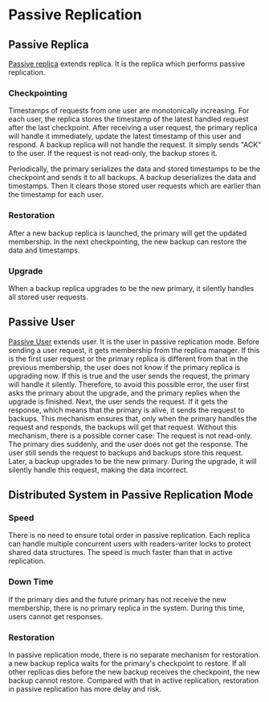 # Passive Replication
## Passive Replica
[Passive replica](../src/PassiveReplica.java) extends replica. It is the replica which performs passive replication.

### Checkpointing
Timestamps of requests from one user are monotonically increasing. For each user, the replica stores the timestamp of the latest handled request after the last checkpoint. After receiving a user request, the primary replica will handle it immediately, update the latest timestamp of this user and respond. A backup replica will not handle the request. It simply sends "ACK" to the user. If the request is not read-only, the backup stores it.

Periodically, the primary serializes the data and stored timestamps to be the checkpoint and sends it to all backups. A backup deserializes the data and timestamps. Then it clears those stored user requests which are earlier than the timestamp for each user.

### Restoration
After a new backup replica is launched, the primary will get the updated membership. In the next checkpointing, the new backup can restore the data and timestamps.

### Upgrade
When a backup replica upgrades to be the new primary, it silently handles all stored user requests.

## Passive User
[Passive User](../src/PassiveUser.java) extends user. It is the user in passive replication mode. Before sending a user request, it gets membership from the replica manager. If this is the first user request or the primary replica is different from that in the previous membership, the user does not know if the primary replica is upgrading now. If this is true and the user sends the request, the primary will handle it silently. Therefore, to avoid this possible error, the user first asks the primary about the upgrade, and the primary replies when the upgrade is finished. Next, the user sends the request. If it gets the response, which means that the primary is alive, it sends the request to backups. This mechanism ensures that, only when the primary handles the request and responds, the backups will get that request. Without this mechanism, there is a possible corner case: The request is not read-only. The primary dies suddenly, and the user does not get the response. The user still sends the request to backups and backups store this request. Later, a backup upgrades to be the new primary. During the upgrade, it will silently handle this request, making the data incorrect.

## Distributed System in Passive Replication Mode
### Speed
There is no need to ensure total order in passive replication. Each replica can handle multiple concurrent users with readers-writer locks to protect shared data structures. The speed is much faster than that in active replication.

### Down Time
If the primary dies and the future primary has not receive the new membership, there is no primary replica in the system. During this time, users cannot get responses.

### Restoration
In passive replication mode, there is no separate mechanism for restoration. a new backup replica waits for the primary's checkpoint to restore. If all other replicas dies before the new backup receives the checkpoint, the new backup cannot restore. Compared with that in active replication, restoration in passive replication has more delay and risk.